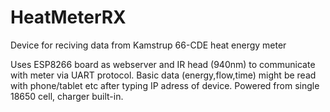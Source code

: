 # HeatMeterRX
Device for reciving data from Kamstrup 66-CDE heat energy meter

Uses ESP8266 board as webserver and IR head (940nm) to communicate with meter via UART protocol.
Basic data (energy,flow,time) might be read with phone/tablet etc after typing IP adress of device. Powered from 
single 18650 cell, charger built-in.


